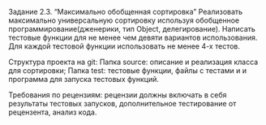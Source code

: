 Задание 2.3. “Максимально обобщенная сортировка”
Реализовать максимально универсальную сортировку используя обобщенное программирование(дженерики, тип Object, делегирование). Написать тестовые функции для не менее чем девяти вариантов использования. Для каждой тестовой функции использовать не менее 4-х тестов. 

Структура проекта на git:
Папка source: описание и реализация класса для сортировки;
Папка test: тестовые функции, файлы с тестами и и программа для запуска тестовых функций.

Требования по рецензиям: рецензии должны включать в себя результаты тестовых запусков, дополнительное тестирование от рецензента, анализ кода.

